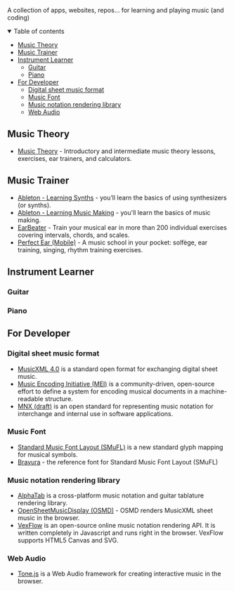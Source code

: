 A collection of apps, websites, repos... for learning and playing music (and coding)

<details open><summary>Table of contents</summary>

<!--ts-->
   * [Music Theory](#music-theory)
   * [Music Trainer](#music-trainer)
   * [Instrument Learner](#instrument-learner)
      * [Guitar](#guitar)
      * [Piano](#piano)
   * [For Developer](#for-developer)
      * [Digital sheet music format](#digital-sheet-music-format)
      * [Music Font](#music-font)
      * [Music notation rendering library](#music-notation-rendering-library)
      * [Web Audio](#web-audio)

<!--te-->
</details>

## Music Theory
- [Music Theory](https://www.musictheory.net/) - Introductory and intermediate music theory lessons, exercises, ear trainers, and calculators.

## Music Trainer
- [Ableton - Learning Synths](https://learningsynths.ableton.com/) - you’ll learn the basics of using synthesizers (or synths).
- [Ableton - Learning Music Making](https://learningmusic.ableton.com/) - you'll learn the basics of music making.
- [EarBeater](https://www.earbeater.com/online-ear-training) - Train your musical ear in more than 200 individual exercises covering intervals, chords, and scales.
- [Perfect Ear (Mobile)](https://www.perfectear.app/) - A music school in your pocket: solfège, ear training, singing, rhythm training exercises.

## Instrument Learner

### Guitar

### Piano

## For Developer

### Digital sheet music format
- [MusicXML 4.0](https://www.w3.org/2021/06/musicxml40/) is a standard open format for exchanging digital sheet music.
- [Music Encoding Initiative (MEI)](https://music-encoding.org/) is a community-driven, open-source effort to define a system for encoding musical documents in a machine-readable structure.
- [MNX (draft)](https://w3c.github.io/mnx/docs/) is an open standard for representing music notation for interchange and internal use in software applications.

### Music Font
- [Standard Music Font Layout (SMuFL)](https://w3c.github.io/smufl/latest/tables/flags.html) is a new standard glyph mapping for musical symbols.
- [Bravura](https://github.com/steinbergmedia/bravura) - the reference font for Standard Music Font Layout (SMuFL)

### Music notation rendering library
- [AlphaTab](https://www.alphatab.net/) is a cross-platform music notation and guitar tablature rendering library.
- [OpenSheetMusicDisplay (OSMD)](https://opensheetmusicdisplay.org/) - OSMD renders MusicXML sheet music in the browser.
- [VexFlow](https://www.vexflow.com/) is an open-source online music notation rendering API. It is written completely in Javascript and runs right in the browser. VexFlow supports HTML5 Canvas and SVG.

### Web Audio
- [Tone.js](https://tonejs.github.io/) is a Web Audio framework for creating interactive music in the browser.
